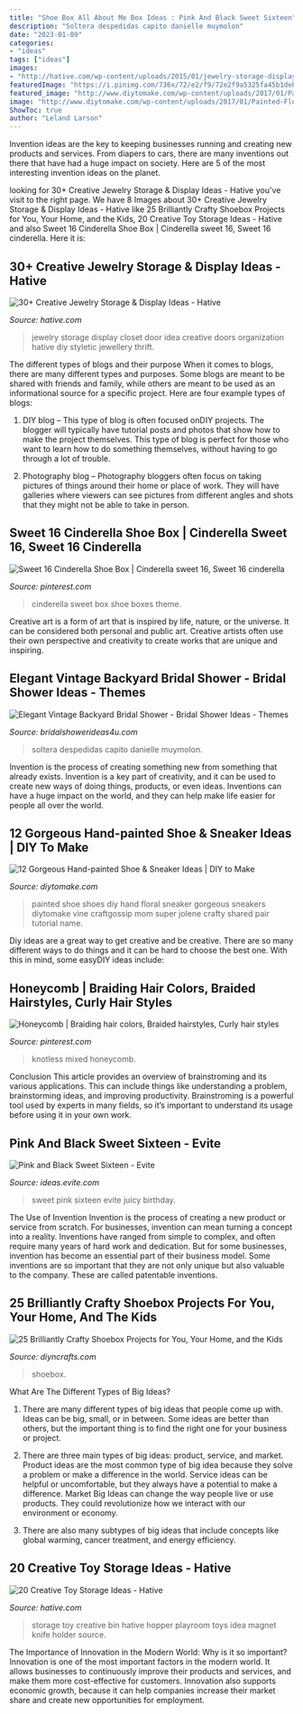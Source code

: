 ```yaml
---
title: "Shoe Box All About Me Box Ideas : Pink And Black Sweet Sixteen"
description: "Soltera despedidas capito danielle muymolon"
date: "2023-01-09"
categories:
- "ideas"
tags: ["ideas"]
images:
- "http://hative.com/wp-content/uploads/2015/01/jewelry-storage-display-ideas/31-old-closet-door-display-idea.jpg"
featuredImage: "https://i.pinimg.com/736x/72/e2/f9/72e2f9a5325fa45b1debb7ec29f0dad7.jpg"
featured_image: "http://www.diytomake.com/wp-content/uploads/2017/01/Painted-Floral-Shoe.jpg"
image: "http://www.diytomake.com/wp-content/uploads/2017/01/Painted-Floral-Shoe.jpg"
ShowToc: true
author: "Leland Larson"
---
```



Invention ideas are the key to keeping businesses running and creating new products and services. From diapers to cars, there are many inventions out there that have had a huge impact on society. Here are 5 of the most interesting invention ideas on the planet.

	

		
looking for 30+ Creative Jewelry Storage &amp; Display Ideas - Hative you've visit to the right page. We have 8 Images about 30+ Creative Jewelry Storage &amp; Display Ideas - Hative like 25 Brilliantly Crafty Shoebox Projects for You, Your Home, and the Kids, 20 Creative Toy Storage Ideas - Hative and also Sweet 16 Cinderella Shoe Box | Cinderella sweet 16, Sweet 16 cinderella. Here it is:
		
    
## 30+ Creative Jewelry Storage &amp; Display Ideas - Hative

<img loading=lazy src="http://hative.com/wp-content/uploads/2015/01/jewelry-storage-display-ideas/31-old-closet-door-display-idea.jpg" onerror="this.onerror=null;this.src='https://tse3.mm.bing.net/th?id=OIP.WDmjR3YVnfWx-6geBf_6-wHaJ4&amp;pid=15.1';" alt="30+ Creative Jewelry Storage &amp; Display Ideas - Hative">

_Source: hative.com_

>jewelry storage display closet door idea creative doors organization hative diy styletic jewellery thrift. 

	

The different types of blogs and their purpose
When it comes to blogs, there are many different types and purposes. Some blogs are meant to be shared with friends and family, while others are meant to be used as an informational source for a specific project. Here are four example types of blogs: 
1. DIY blog – This type of blog is often focused onDIY projects. The blogger will typically have tutorial posts and photos that show how to make the project themselves. This type of blog is perfect for those who want to learn how to do something themselves, without having to go through a lot of trouble. 

2. Photography blog – Photography bloggers often focus on taking pictures of things around their home or place of work. They will have galleries where viewers can see pictures from different angles and shots that they might not be able to take in person.

    
## Sweet 16 Cinderella Shoe Box | Cinderella Sweet 16, Sweet 16 Cinderella

<img loading=lazy src="https://i.pinimg.com/736x/72/e2/f9/72e2f9a5325fa45b1debb7ec29f0dad7.jpg" onerror="this.onerror=null;this.src='https://tse3.mm.bing.net/th?id=OIP.P7A_gi5zV92hWyZwGw3sTQHaHa&amp;pid=15.1';" alt="Sweet 16 Cinderella Shoe Box | Cinderella sweet 16, Sweet 16 cinderella">

_Source: pinterest.com_

>cinderella sweet box shoe boxes theme. 

	

Creative art is a form of art that is inspired by life, nature, or the universe. It can be considered both personal and public art. Creative artists often use their own perspective and creativity to create works that are unique and inspiring.

    
## Elegant Vintage Backyard Bridal Shower - Bridal Shower Ideas - Themes

<img loading=lazy src="https://www.bridalshowerideas4u.com/wp-content/uploads/2016/04/Elegant-Vintage-Backyard-Bridal-Shower-Welcome-Sign.jpg" onerror="this.onerror=null;this.src='https://tse3.mm.bing.net/th?id=OIP.n7-Pj7kYoTVc-HyaiHV8cQHaLI&amp;pid=15.1';" alt="Elegant Vintage Backyard Bridal Shower - Bridal Shower Ideas - Themes">

_Source: bridalshowerideas4u.com_

>soltera despedidas capito danielle muymolon. 

	

Invention is the process of creating something new from something that already exists. Invention is a key part of creativity, and it can be used to create new ways of doing things, products, or even ideas. Inventions can have a huge impact on the world, and they can help make life easier for people all over the world.

    
## 12 Gorgeous Hand-painted Shoe &amp; Sneaker Ideas | DIY To Make

<img loading=lazy src="http://www.diytomake.com/wp-content/uploads/2017/01/Painted-Floral-Shoe.jpg" onerror="this.onerror=null;this.src='https://tse2.mm.bing.net/th?id=OIP.tq-A2jLcK9eKRhcawSeHXgHaJ6&amp;pid=15.1';" alt="12 Gorgeous Hand-painted Shoe &amp; Sneaker Ideas | DIY to Make">

_Source: diytomake.com_

>painted shoe shoes diy hand floral sneaker gorgeous sneakers diytomake vine craftgossip mom super jolene crafty shared pair tutorial name. 

	

Diy ideas are a great way to get creative and be creative. There are so many different ways to do things and it can be hard to choose the best one. With this in mind, some easyDIY ideas include:

    
## Honeycomb | Braiding Hair Colors, Braided Hairstyles, Curly Hair Styles

<img loading=lazy src="https://i.pinimg.com/736x/35/67/09/356709d4fff67ba19689ac7d2603b877.jpg" onerror="this.onerror=null;this.src='https://tse3.mm.bing.net/th?id=OIP.yh-OzvlPuvpWwHdWpPn3fQHaL8&amp;pid=15.1';" alt="Honeycomb | Braiding hair colors, Braided hairstyles, Curly hair styles">

_Source: pinterest.com_

>knotless mixed honeycomb. 

	

Conclusion
This article provides an overview of brainstroming and its various applications. This can include things like understanding a problem, brainstorming ideas, and improving productivity. Brainstroming is a powerful tool used by experts in many fields, so it’s important to understand its usage before using it in your own work.

    
## Pink And Black Sweet Sixteen - Evite

<img loading=lazy src="http://ideas.evite.com/media/sweet-and-juicy-vip-badges-setting-the-mood-595.jpg" onerror="this.onerror=null;this.src='https://tse4.mm.bing.net/th?id=OIP.ERY8WgCA7sBVErCh2PsIxgHaJ9&amp;pid=15.1';" alt="Pink and Black Sweet Sixteen - Evite">

_Source: ideas.evite.com_

>sweet pink sixteen evite juicy birthday. 

	

The Use of Invention
Invention is the process of creating a new product or service from scratch. For businesses, invention can mean turning a concept into a reality. Inventions have ranged from simple to complex, and often require many years of hard work and dedication. But for some businesses, invention has become an essential part of their business model. Some inventions are so important that they are not only unique but also valuable to the company. These are called patentable inventions.

    
## 25 Brilliantly Crafty Shoebox Projects For You, Your Home, And The Kids

<img loading=lazy src="https://www.diyncrafts.com/wp-content/uploads/2015/08/featured8.jpg" onerror="this.onerror=null;this.src='https://tse1.mm.bing.net/th?id=OIP.WJgaXvrTi-6ndls8XJ2eYAHaD4&amp;pid=15.1';" alt="25 Brilliantly Crafty Shoebox Projects for You, Your Home, and the Kids">

_Source: diyncrafts.com_

>shoebox. 

	

What Are The Different Types of Big Ideas?
1. There are many different types of big ideas that people come up with. Ideas can be big, small, or in between. Some ideas are better than others, but the important thing is to find the right one for your business or project.
2. There are three main types of big ideas: product, service, and market. Product ideas are the most common type of big idea because they solve a problem or make a difference in the world. Service ideas can be helpful or uncomfortable, but they always have a potential to make a difference. Market Big Ideas can change the way people live or use products. They could revolutionize how we interact with our environment or economy.

3. There are also many subtypes of big ideas that include concepts like global warming, cancer treatment, and energy efficiency.

    
## 20 Creative Toy Storage Ideas - Hative

<img loading=lazy src="http://hative.com/wp-content/uploads/2014/11/toy-storage-ideas/11-hopper-bin-storage.jpg" onerror="this.onerror=null;this.src='https://tse1.mm.bing.net/th?id=OIP.7PBFKenD4qfEMc_n0_369wHaLH&amp;pid=15.1';" alt="20 Creative Toy Storage Ideas - Hative">

_Source: hative.com_

>storage toy creative bin hative hopper playroom toys idea magnet knife holder source. 

	

The Importance of Innovation in the Modern World: Why is it so important?
Innovation is one of the most important factors in the modern world. It allows businesses to continuously improve their products and services, and make them more cost-effective for customers. Innovation also supports economic growth, because it can help companies increase their market share and create new opportunities for employment.

